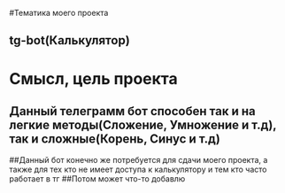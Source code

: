 #Тематика моего проекта
## tg-bot(Калькулятор)

# Смысл, цель проекта
## Данный телеграмм бот способен так и на легкие методы(Сложение, Умножение и т.д), так и сложные(Корень, Синус и т.д)
##Данный бот конечно же потребуется для сдачи моего проекта, а также для тех кто не имеет доступа к калькулятору и тем кто часто работает в тг
##Потом может что-то добавлю
